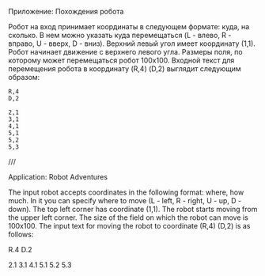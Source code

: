 Приложение: Похождения робота 

Робот на вход принимает координаты в следующем формате: куда, на сколько. В нем можно указать куда перемещаться (L - влево, R - вправо, U - вверх, D - вниз). Верхний левый угол имеет координату (1,1). Робот начинает движение с верхнего левого угла. Размеры поля, по которому может перемещаться робот 100x100. Входной текст для перемещения робота в координату (R,4) (D,2) выглядит следующим образом:

	R,4
	D,2
	
	2,1
	3,1
	4,1
	5,1
	5,2
	5,3

///

Application: Robot Adventures

The input robot accepts coordinates in the following format: where, how much. In it you can specify where to move (L - left, R - right, U - up, D - down). The top left corner has coordinate (1,1). The robot starts moving from the upper left corner. The size of the field on which the robot can move is 100x100. The input text for moving the robot to coordinate (R,4) (D,2) is as follows:

R.4
D.2

2.1
3.1
4.1
5.1
5.2
5.3
